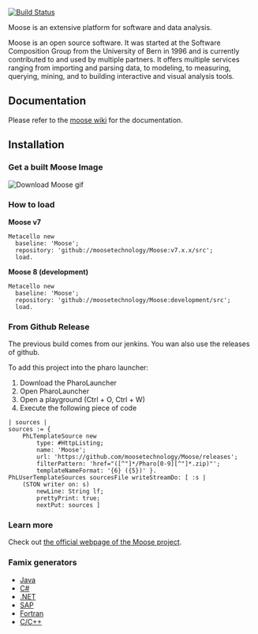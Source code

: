 [![Build Status](https://travis-ci.com/moosetechnology/Moose.svg?branch=development)](https://travis-ci.com/moosetechnology/Moose)
 
Moose is an extensive platform for software and data analysis.

Moose is an open source software. It was started at the Software Composition Group from the University of Bern in 1996 and is currently contributed to and used by multiple partners. It offers multiple services ranging from importing and parsing data, to modeling, to measuring, querying, mining, and to building interactive and visual analysis tools.

## Documentation

Please refer to the [moose wiki](https://moosetechnology.github.io/moose-wiki/) for the documentation.

## Installation

### Get a built Moose Image

![Download Moose gif](https://moosetechnology.github.io/moose-wiki/Beginners/res/downloadMoose.gif)

### How to load

**Moose v7**

```smalltalk
Metacello new
  baseline: 'Moose';
  repository: 'github://moosetechnology/Moose:v7.x.x/src';
  load.
```

**Moose 8 (development)**

```smalltalk
Metacello new
  baseline: 'Moose';
  repository: 'github://moosetechnology/Moose:development/src';
  load.
```

### From Github Release

The previous build comes from our jenkins.
You wan also use the releases of github.


To add this project into the pharo launcher:

1. Download the PharoLauncher
2. Open PharoLauncher
3. Open a playground (Ctrl + O, Ctrl + W)
4. Execute the following piece of code

```Smalltalk
| sources |
sources := {
    PhLTemplateSource new
        type: #HttpListing;
        name: 'Moose';
        url: 'https://github.com/moosetechnology/Moose/releases';
        filterPattern: 'href="([^"]*/Pharo[0-9][^"]*.zip)"';
        templateNameFormat: '{6} ({5})' }.
PhLUserTemplateSources sourcesFile writeStreamDo: [ :s | 
    (STON writer on: s)
        newLine: String lf;
        prettyPrint: true;
        nextPut: sources ]
```

### Learn more
Check out [the official webpage of the Moose project](http://moosetechnology.org). 

### Famix generators
- [Java](https://github.com/feenkcom/jdt2famix) 
- [C#](https://github.com/feenkcom/roslyn2famix) 
- [.NET](http://www.sharpmetrics.net/index.php/famix-generator)
- [SAP](https://github.com/RainerWinkler/Moose-FAMIX-SAP-Extractor)
- [Fortran](https://github.com/NicolasAnquetil/VerveineF.git)
- [C/C++](https://github.com/Synectique/VerveineC-Cpp.git)
